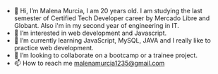 - 👋 Hi, I’m Malena Murcia, I am 20 years old.  I am studying the last semester of Certified Tech Developer career by Mercado Libre and Globant. Also i'm in my second year of engineering in IT. 
- 👀 I’m interested in web development and Javascript.
- 🌱 I’m currently learning JavaScript, MySQL, JAVA and I really like to practice web development.
- 💞️ I’m looking to collaborate on a bootcamp or a trainee project.
- 📫 How to reach me malenamurcia1235@gmail.com

<!---
Malee3316/Malee3316 is a ✨ special ✨ repository because its `README.md` (this file) appears on your GitHub profile.
You can click the Preview link to take a look at your changes.
--->

